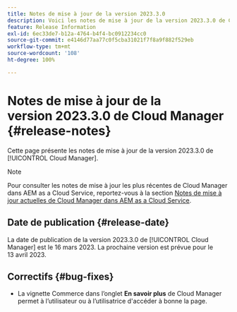 ```yaml
---
title: Notes de mise à jour de la version 2023.3.0
description: Voici les notes de mise à jour de la version 2023.3.0 de Cloud Manager.
feature: Release Information
exl-id: 6ec33de7-b12a-4764-b4f4-bc0912234cc0
source-git-commit: e4146d77aa77c0f5cba31021f7f8a9f882f529eb
workflow-type: tm+mt
source-wordcount: '108'
ht-degree: 100%

---
```


# Notes de mise à jour de la version 2023.3.0 de Cloud Manager {#release-notes}

Cette page présente les notes de mise à jour de la version 2023.3.0 de [!UICONTROL Cloud Manager].

>[!NOTE]
>
>Pour consulter les notes de mise à jour les plus récentes de Cloud Manager dans AEM as a Cloud Service, reportez-vous à la section [Notes de mise à jour actuelles de Cloud Manager dans AEM as a Cloud Service](https://experienceleague.adobe.com/docs/experience-manager-cloud-service/content/implementing/using-cloud-manager/release-notes-cloud-manager/release-notes-cm-current.html?lang=fr).

## Date de publication {#release-date}

La date de publication de la version 2023.3.0 de [!UICONTROL Cloud Manager] est le 16 mars 2023. La prochaine version est prévue pour le 13 avril 2023.

## Correctifs {#bug-fixes}

* La vignette Commerce dans l’onglet **En savoir plus** de Cloud Manager permet à l’utilisateur ou à l’utilisatrice d&#39;accéder à bonne la page.
